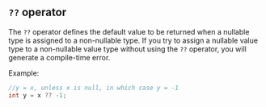 `??` operator
-------------

The `??` operator defines the default value to be returned when a nullable type is assigned to a non-nullable type. If you try to assign a nullable value type to a non-nullable value type without using the `??` operator, you will generate a compile-time error.

Example:

``` C#
//y = x, unless x is null, in which case y = -1
int y = x ?? -1;
```
